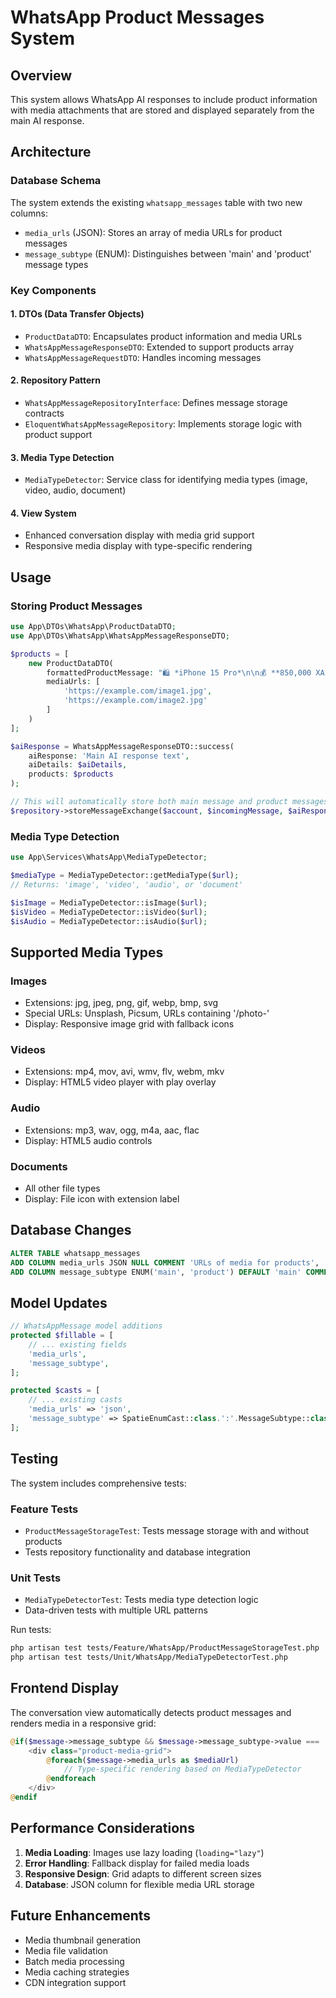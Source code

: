 # WhatsApp Product Messages System

## Overview

This system allows WhatsApp AI responses to include product information with media attachments that are stored and displayed separately from the main AI response.

## Architecture

### Database Schema

The system extends the existing `whatsapp_messages` table with two new columns:

- `media_urls` (JSON): Stores an array of media URLs for product messages
- `message_subtype` (ENUM): Distinguishes between 'main' and 'product' message types

### Key Components

#### 1. DTOs (Data Transfer Objects)
- `ProductDataDTO`: Encapsulates product information and media URLs
- `WhatsAppMessageResponseDTO`: Extended to support products array
- `WhatsAppMessageRequestDTO`: Handles incoming messages

#### 2. Repository Pattern
- `WhatsAppMessageRepositoryInterface`: Defines message storage contracts
- `EloquentWhatsAppMessageRepository`: Implements storage logic with product support

#### 3. Media Type Detection
- `MediaTypeDetector`: Service class for identifying media types (image, video, audio, document)

#### 4. View System
- Enhanced conversation display with media grid support
- Responsive media display with type-specific rendering

## Usage

### Storing Product Messages

```php
use App\DTOs\WhatsApp\ProductDataDTO;
use App\DTOs\WhatsApp\WhatsAppMessageResponseDTO;

$products = [
    new ProductDataDTO(
        formattedProductMessage: "🛍️ *iPhone 15 Pro*\n\n💰 **850,000 XAF**\n\n📝 Description...",
        mediaUrls: [
            'https://example.com/image1.jpg',
            'https://example.com/image2.jpg'
        ]
    )
];

$aiResponse = WhatsAppMessageResponseDTO::success(
    aiResponse: 'Main AI response text',
    aiDetails: $aiDetails,
    products: $products
);

// This will automatically store both main message and product messages
$repository->storeMessageExchange($account, $incomingMessage, $aiResponse);
```

### Media Type Detection

```php
use App\Services\WhatsApp\MediaTypeDetector;

$mediaType = MediaTypeDetector::getMediaType($url);
// Returns: 'image', 'video', 'audio', or 'document'

$isImage = MediaTypeDetector::isImage($url);
$isVideo = MediaTypeDetector::isVideo($url);
$isAudio = MediaTypeDetector::isAudio($url);
```

## Supported Media Types

### Images
- Extensions: jpg, jpeg, png, gif, webp, bmp, svg
- Special URLs: Unsplash, Picsum, URLs containing '/photo-'
- Display: Responsive image grid with fallback icons

### Videos
- Extensions: mp4, mov, avi, wmv, flv, webm, mkv
- Display: HTML5 video player with play overlay

### Audio
- Extensions: mp3, wav, ogg, m4a, aac, flac
- Display: HTML5 audio controls

### Documents
- All other file types
- Display: File icon with extension label

## Database Changes

```sql
ALTER TABLE whatsapp_messages 
ADD COLUMN media_urls JSON NULL COMMENT 'URLs of media for products',
ADD COLUMN message_subtype ENUM('main', 'product') DEFAULT 'main' COMMENT 'Message type';
```

## Model Updates

```php
// WhatsAppMessage model additions
protected $fillable = [
    // ... existing fields
    'media_urls',
    'message_subtype',
];

protected $casts = [
    // ... existing casts
    'media_urls' => 'json',
    'message_subtype' => SpatieEnumCast::class.':'.MessageSubtype::class,
];
```

## Testing

The system includes comprehensive tests:

### Feature Tests
- `ProductMessageStorageTest`: Tests message storage with and without products
- Tests repository functionality and database integration

### Unit Tests
- `MediaTypeDetectorTest`: Tests media type detection logic
- Data-driven tests with multiple URL patterns

Run tests:
```bash
php artisan test tests/Feature/WhatsApp/ProductMessageStorageTest.php
php artisan test tests/Unit/WhatsApp/MediaTypeDetectorTest.php
```

## Frontend Display

The conversation view automatically detects product messages and renders media in a responsive grid:

```php
@if($message->message_subtype && $message->message_subtype->value === 'product' && !empty($message->media_urls))
    <div class="product-media-grid">
        @foreach($message->media_urls as $mediaUrl)
            // Type-specific rendering based on MediaTypeDetector
        @endforeach
    </div>
@endif
```

## Performance Considerations

1. **Media Loading**: Images use lazy loading (`loading="lazy"`)
2. **Error Handling**: Fallback display for failed media loads
3. **Responsive Design**: Grid adapts to different screen sizes
4. **Database**: JSON column for flexible media URL storage

## Future Enhancements

- Media thumbnail generation
- Media file validation
- Batch media processing
- Media caching strategies
- CDN integration support